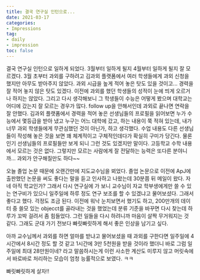 ```yaml
---
title: 결국 연구실 인턴으로...
date: 2021-03-17
categories:
- Impressions
tag:
- daily
- impression
toc: false
---
```




결국 연구실 인턴으로 일하게 되었다. 3월부터 일하게 될지 4월부터 일하게 될지 잘 모르겠다.
3월 초부터 과외를 구하려고 김과외 플랫폼에서 여러 학생들에게 과외 신청을 했지만 아무도 받아주지 않았다.
과외 시급을 높게 적어 놓은 탓도 있을 것이고... 경력을 잘 적어 놓지 않은 탓도 있겠다.
이전에 과외를 했던 학생들의 성적이 눈에 띄게 오르거나 하지는 않았다.
그리고 다시 생각해보니 그 학생들이 수능은 어떻게 봤으며 대학교는 어디에 갔는지 잘 모르는 경우가 많다.
follow up을 안해서인데 과외로 끝나면 연락을 잘 안했다.
김과외 플랫폼에서 경력을 적어 놓은 선생님들의 프로필을 읽어보면 누가 수능에서 몇등급을 받아 냈고 누구는 어느 대학에 갔고, 하는 내용이 쭉 적혀 있는데,
내가 너무 과외 학생들에게 무관심했던 것이 아닌가, 하고 생각했다.
수업 내용도 다른 선생님들이 작성해 놓은 것을 보면 꽤 체계적이고 구체적인데다가 확실히 구미가 당긴다.
물론 인기 선생님들의 프로필들만 보게 되니 그런 것도 있겠지만 말이다.
고등학교 수학 내용에서 모르는 것은 없다. 그렇지만 모르는 사람에게 잘 전달하는 능력은 또다른 분야니까...
과외가 안구해질만도 하다~~


오늘 졸업 논문 때문에 오랜간만에 지도교수님을 뵈었다.
졸업 논문으로 이전에 ApJ에 출판했던 논문을 써도 좋다는 말을 듣고 인사하고 나왔는데
30분쯤 뒤 메일이 왔다. 자네 아직 학교인가?
그래서 다시 연구실에 가 보니 교수님이 자교 학부생에게만 쓸 수 있는 연구비가 있으니
일주일에 하루 정도 연구 보조를 할 수 있겠냐고 물어보셨다. 그래서 좋다고 했다.
걱정도 조금 된다. 이전에 워낙 눈치보면서 했기도 하고, 200만개의 데이터 중 쓸모 있는 objecct를 골라내는 것을 했었는데
분류 기준을 바꾸면 다시 찾는데 하루가 꼬박 걸려서 좀 힘들었다.
그런 일들을 다시 하려니까 마음이 살짝 무거워지는 것 같다.
그래도 군대 가기 전보다 빠릿빠릿하게 해서 좋은 인상을 남기고 싶다.

아까 교수님께서 과외를 하면 얼마를 받냐고 물어보셨을 때
과외를 구한다면 일주일에 4시간에서 8시간 정도 할 것 같고 1시간에 3만 5천원을 받을 것이라 했더니
바로 그럼 일주일에 최대 28만원이네? 라고 말씀하시는게
이런 사소한 계산도 미루지 않고 머릿속에서 바로바로 처리하는 모습이
엄청 능률적으로 보였다. ㅋㅋ

빠릿빠릿하게 살자!! 
